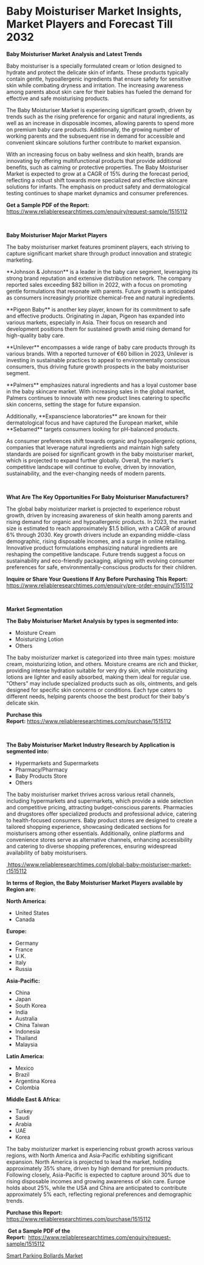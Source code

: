 <p><h1>Baby Moisturiser Market Insights, Market Players and Forecast Till 2032</h1></p><p><strong>Baby Moisturiser Market Analysis and Latest Trends</strong></p>
<p><p>Baby moisturiser is a specially formulated cream or lotion designed to hydrate and protect the delicate skin of infants. These products typically contain gentle, hypoallergenic ingredients that ensure safety for sensitive skin while combating dryness and irritation. The increasing awareness among parents about skin care for their babies has fueled the demand for effective and safe moisturising products.</p><p>The Baby Moisturiser Market is experiencing significant growth, driven by trends such as the rising preference for organic and natural ingredients, as well as an increase in disposable incomes, allowing parents to spend more on premium baby care products. Additionally, the growing number of working parents and the subsequent rise in demand for accessible and convenient skincare solutions further contribute to market expansion. </p><p>With an increasing focus on baby wellness and skin health, brands are innovating by offering multifunctional products that provide additional benefits, such as calming or protective properties. The Baby Moisturiser Market is expected to grow at a CAGR of 15% during the forecast period, reflecting a robust shift towards more specialized and effective skincare solutions for infants. The emphasis on product safety and dermatological testing continues to shape market dynamics and consumer preferences.</p></p>
<p><strong>Get a Sample PDF of the Report:&nbsp;</strong> <a href="https://www.reliableresearchtimes.com/enquiry/request-sample/1515112?utm_campaign=2740&utm_medium=2&utm_source=Github&utm_content=ia&utm_term=06042025&utm_id=baby-moisturiser">https://www.reliableresearchtimes.com/enquiry/request-sample/1515112</a></p>
<p>&nbsp;</p>
<p><strong>Baby Moisturiser Major Market Players</strong></p>
<p><p>The baby moisturiser market features prominent players, each striving to capture significant market share through product innovation and strategic marketing. </p><p>**Johnson & Johnson** is a leader in the baby care segment, leveraging its strong brand reputation and extensive distribution network. The company reported sales exceeding $82 billion in 2022, with a focus on promoting gentle formulations that resonate with parents. Future growth is anticipated as consumers increasingly prioritize chemical-free and natural ingredients.</p><p>**Pigeon Baby** is another key player, known for its commitment to safe and effective products. Originating in Japan, Pigeon has expanded into various markets, especially in Asia. Their focus on research and development positions them for sustained growth amid rising demand for high-quality baby care.</p><p>**Unilever** encompasses a wide range of baby care products through its various brands. With a reported turnover of €60 billion in 2023, Unilever is investing in sustainable practices to appeal to environmentally conscious consumers, thus driving future growth prospects in the baby moisturiser segment.</p><p>**Palmers** emphasizes natural ingredients and has a loyal customer base in the baby skincare market. With increasing sales in the global market, Palmers continues to innovate with new product lines catering to specific skin concerns, setting the stage for future expansion.</p><p>Additionally, **Expanscience laboratories** are known for their dermatological focus and have captured the European market, while **Sebamed** targets consumers looking for pH-balanced products. </p><p>As consumer preferences shift towards organic and hypoallergenic options, companies that leverage natural ingredients and maintain high safety standards are poised for significant growth in the baby moisturiser market, which is projected to expand further globally. Overall, the market's competitive landscape will continue to evolve, driven by innovation, sustainability, and the ever-changing needs of modern parents.</p></p>
<p>&nbsp;</p>
<p><strong>What Are The Key Opportunities For Baby Moisturiser Manufacturers?</strong></p>
<p><p>The global baby moisturizer market is projected to experience robust growth, driven by increasing awareness of skin health among parents and rising demand for organic and hypoallergenic products. In 2023, the market size is estimated to reach approximately $1.5 billion, with a CAGR of around 6% through 2030. Key growth drivers include an expanding middle-class demographic, rising disposable incomes, and a surge in online retailing. Innovative product formulations emphasizing natural ingredients are reshaping the competitive landscape. Future trends suggest a focus on sustainability and eco-friendly packaging, aligning with evolving consumer preferences for safe, environmentally-conscious products for their children.</p></p>
<p><strong>Inquire or Share Your Questions If Any Before Purchasing This Report:</strong> <a href="https://www.reliableresearchtimes.com/enquiry/pre-order-enquiry/1515112?utm_campaign=2740&utm_medium=2&utm_source=Github&utm_content=ia&utm_term=06042025&utm_id=baby-moisturiser">https://www.reliableresearchtimes.com/enquiry/pre-order-enquiry/1515112</a></p>
<p>&nbsp;</p>
<p><strong>Market Segmentation</strong></p>
<p><strong>The Baby Moisturiser Market Analysis by types is segmented into:</strong></p>
<p><ul><li>Moisture Cream</li><li>Moisturizing Lotion</li><li>Others</li></ul></p>
<p><p>The baby moisturizer market is categorized into three main types: moisture cream, moisturizing lotion, and others. Moisture creams are rich and thicker, providing intense hydration suitable for very dry skin, while moisturizing lotions are lighter and easily absorbed, making them ideal for regular use. "Others" may include specialized products such as oils, ointments, and gels designed for specific skin concerns or conditions. Each type caters to different needs, helping parents choose the best product for their baby's delicate skin.</p></p>
<p><strong>Purchase this Report:&nbsp;</strong><a href="https://www.reliableresearchtimes.com/purchase/1515112?utm_campaign=2740&utm_medium=2&utm_source=Github&utm_content=ia&utm_term=06042025&utm_id=baby-moisturiser">https://www.reliableresearchtimes.com/purchase/1515112</a></p>
<p>&nbsp;</p>
<p><strong>The Baby Moisturiser Market Industry Research by Application is segmented into:</strong></p>
<p><ul><li>Hypermarkets and Supermarkets</li><li>Pharmacy/Pharmacy</li><li>Baby Products Store</li><li>Others</li></ul></p>
<p><p>The baby moisturiser market thrives across various retail channels, including hypermarkets and supermarkets, which provide a wide selection and competitive pricing, attracting budget-conscious parents. Pharmacies and drugstores offer specialized products and professional advice, catering to health-focused consumers. Baby product stores are designed to create a tailored shopping experience, showcasing dedicated sections for moisturisers among other essentials. Additionally, online platforms and convenience stores serve as alternative channels, enhancing accessibility and catering to diverse shopping preferences, ensuring widespread availability of baby moisturisers.</p></p>
<p><a href="https://www.reliableresearchtimes.com/global-baby-moisturiser-market-r1515112?utm_campaign=2740&utm_medium=2&utm_source=Github&utm_content=ia&utm_term=06042025&utm_id=baby-moisturiser">&nbsp;https://www.reliableresearchtimes.com/global-baby-moisturiser-market-r1515112</a></p>
<p><strong>In terms of Region, the Baby Moisturiser Market Players available by Region are:</strong></p>
<p>
    <p> <strong> North America: </strong>
        <ul>
            <li>United States</li>
            <li>Canada</li>
        </ul>
        </p> 
    <p> <strong> Europe: </strong>
        <ul>
            <li>Germany</li>
            <li>France</li>
            <li>U.K.</li>
            <li>Italy</li>
            <li>Russia</li>
        </ul>
        </p> 
    <p> <strong> Asia-Pacific: </strong>
        <ul>
            <li>China</li>
            <li>Japan</li>
            <li>South Korea</li>
            <li>India</li>
            <li>Australia</li>
            <li>China Taiwan</li>
            <li>Indonesia</li>
            <li>Thailand</li>
            <li>Malaysia</li>
        </ul>
        </p> 
    <p> <strong> Latin America: </strong>
        <ul>
            <li>Mexico</li>
            <li>Brazil</li>
            <li>Argentina Korea</li>
            <li>Colombia</li>
        </ul>
        </p> 
    <p> <strong> Middle East & Africa: </strong>
        <ul>
            <li>Turkey</li>
            <li>Saudi</li>
            <li>Arabia</li>
            <li>UAE</li>
            <li>Korea</li>
        </ul>
    </p>
    </p>
<p><p>The baby moisturizer market is experiencing robust growth across various regions, with North America and Asia-Pacific exhibiting significant expansion. North America is projected to lead the market, holding approximately 35% share, driven by high demand for premium products. Following closely, Asia-Pacific is expected to capture around 30% due to rising disposable incomes and growing awareness of skin care. Europe holds about 25%, while the USA and China are anticipated to contribute approximately 5% each, reflecting regional preferences and demographic trends.</p></p>
<p><strong>Purchase this Report: </strong><a href="https://www.reliableresearchtimes.com/purchase/1515112?utm_campaign=2740&utm_medium=2&utm_source=Github&utm_content=ia&utm_term=06042025&utm_id=baby-moisturiser">https://www.reliableresearchtimes.com/purchase/1515112</a></p>
<p>&nbsp;<strong>Get a Sample PDF of the Report:&nbsp;&nbsp;</strong><a href="https://www.reliableresearchtimes.com/enquiry/request-sample/1515112?utm_campaign=2740&utm_medium=2&utm_source=Github&utm_content=ia&utm_term=06042025&utm_id=baby-moisturiser">https://www.reliableresearchtimes.com/enquiry/request-sample/1515112</a></p>
<p><strong></strong></p>
<p><p><a href="https://github.com/djembashote/Market-Research-Report-List-1/blob/main/smart-parking-bollards-market.md?utm_campaign=2740&utm_medium=2&utm_source=Github&utm_content=ia&utm_term=06042025&utm_id=baby-moisturiser">Smart Parking Bollards Market</a></p></p>